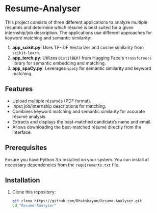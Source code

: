 # Resume-Analyser

This project consists of three different applications to analyze multiple résumés and determine which résumé is best suited for a given internship/job description. The applications use different approaches for keyword matching and semantic similarity: 

1. **app_scikit.py**: Uses TF-IDF Vectorizer and cosine similarity from `scikit-learn`.
2. **app_torch.py**: Utilizes `DistilBERT` from Hugging Face's `transformers` library for semantic embedding and matching.
3. **app_spaCy.py**: Leverages `spaCy` for semantic similarity and keyword matching.

## Features
- Upload multiple résumés (PDF format).
- Input job/internship descriptions for matching.
- Combines keyword matching and semantic similarity for accurate résumé analysis.
- Extracts and displays the best-matched candidate’s name and email.
- Allows downloading the best-matched résumé directly from the interface.

## Prerequisites

Ensure you have Python 3.x installed on your system. You can install all necessary dependencies from the `requirements.txt` file.

## Installation

1. Clone this repository:
   ```bash
   git clone https://github.com/Dhakshayan/Resume-Analyser.git
   cd "Resume-Analyser"
